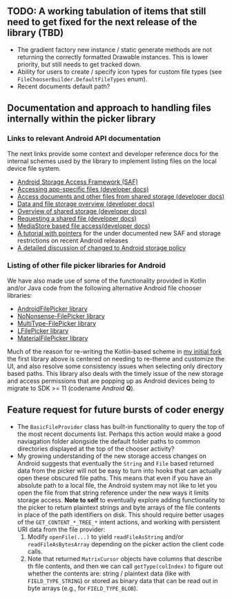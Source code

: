 ## TODO: A working tabulation of items that still need to get fixed for the next release of the library (TBD)

* The gradient factory new instance / static generate methods are not returning the 
  correctly formatted Drawable instances. This is lower priority, but still needs to get tracked down. 
* Ability for users to create / specify icon types for custom file types (see ``FileChooserBuilder.DefaultFileTypes`` enum).
* Recent documents default path?

## Documentation and approach to handling files internally within the picker library

### Links to relevant Android API documentation

The next links provide some context and developer reference docs for the internal schemes used by the 
library to implement listing files on the local device file system. 
* [Android Storage Access Framework (SAF)](https://developer.android.com/guide/topics/providers/document-provider)
* [Accessing app-specific files (developer docs)](https://developer.android.com/training/data-storage/app-specific)
* [Access documents and other files from shared storage (developer docs)](https://developer.android.com/training/data-storage/shared/documents-files)
* [Data and file storage overview (developer docs)](https://developer.android.com/training/data-storage)
* [Overview of shared storage (developer docs)](https://developer.android.com/training/data-storage/shared)
* [Requesting a shared file (developer docs)](https://developer.android.com/training/secure-file-sharing/request-file.html)
* [MediaStore based file access(developer docs)](https://developer.android.com/reference/android/provider/MediaStore)
* [A tutorial with pointers](https://medium.com/androiddevelopers/building-a-documentsprovider-f7f2fb38e86a) 
   for the under documented new SAF and storage restrictions on recent Android releases
* [A detailed discussion of changed to Android storage policy](http://thewindowsupdate.com/2020/06/03/scoped-storage-in-android-10-android-11/)

### Listing of other file picker libraries for Android

We have also made use of some of the functionality provided in Kotlin and/or Java code from the 
following alternative Android file chooser libraries:
* [AndroidFilePicker library](https://github.com/rosuH/AndroidFilePicker)
* [NoNonsense-FilePicker library](https://github.com/spacecowboy/NoNonsense-FilePicker)
* [MultiType-FilePicker library](https://github.com/fishwjy/MultiType-FilePicker/blob/master/filepicker/src/main/java/com/vincent/filepicker/filter/callback/FileLoaderCallbacks.java)
* [LFilePicker library](https://github.com/leonHua/LFilePicker)
* [MaterialFilePicker library](https://github.com/nbsp-team/MaterialFilePicker)

Much of the reason for re-writing the Kotlin-based scheme in 
[my initial fork](https://github.com/maxieds/AndroidFilePicker) 
the first library above is 
centered on needing to re-theme and customize the UI, and also resolve some consistency issues 
when selecting only directory based paths. This library also deals with the timely issue of the 
new storage and access permissions that are popping up as Android devices being to migrate to 
SDK >= 11 (codename *Android* **Q**).

## Feature request for future bursts of coder energy

* The ``BasicFileProvider`` class has built-in functionality to query the top of the most recent 
  documents list. Perhaps this action would make a good naviagation folder alongside the 
  default folder paths to common directories displayed at the top of the chooser activity?
* My growing understanding of the new storage access changes on Android suggests that eventually 
  the ``String`` and ``File`` based returned data from the picker will not be easy to 
  turn into hooks that can actually open these obscured file paths. This means that even if you 
  have an absolute path to a local file, the Android system may not like to let you open the 
  file from that string reference under the new ways it limits storage access. 
  **Note to self** to eventually explore adding functionality to the picker to return 
  plaintext strings and byte arrays of the file contents in place of the path identifiers on disk. 
  This should require better usages of the ``GET_CONTENT_*_TREE_*`` intent actions, and 
  working with persistent URI data from the file provider:
  1. Modify ``openFile(...)`` to yield ``readFileAsString`` and/or ``readFileAsBytesArray`` 
     depending on the picker action the client code calls. 
  2. Note that returned ``MatrixCursor`` objects have columns that describe th file contents, and then 
     we can call ``getType(colIndex)`` to figure out whether the contents are: 
     string / plaintext data (like with ``FIELD_TYPE_STRING``) or stored as 
     binary data that can be read out in byte arrays (e.g., for `FIELD_TYPE_BLOB`).

